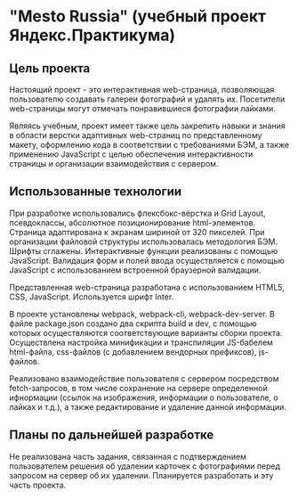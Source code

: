 # "Mesto Russia" (учебный проект Яндекс.Практикума)

## Цель проекта

Настоящий проект - это интерактивная web-страница, позволяющая пользователю
создавать галереи фотографий и удалять их. Посетители web-страницы могут отмечать понравившиеся
фотографии лайками.

Являясь учебным, проект имеет также цель закрепить навыки и знания в области верстки
адаптивных web-страниц по представленному макету, оформлению кода в соответствии с требованиями
БЭМ, а также применению JavaScript с целью обеспечения интерактивности страницы и организации
взаимодействия с сервером.

## Использованные технологии

При разработке использовались флексбокс-вёрстка и Grid Layout, псевдоклассы, абсолютное
позиционирование html-элементов. Страница адаптирована к экранам шириной от 320 пикселей.
При организации файловой структуры использовалась методология БЭМ. Шрифты сглажены.
Интерактивные функции реализованы с помощью JavaScript. Валидация форм и полей ввода осуществляется
с помощью JavaScript с использованием встроенной браузерной валидации.

Представленная web-страница разработана с использованием HTML5, CSS, JavaScript. Используется шрифт
Inter.

В проекте установлены webpack, webpack-cli, webpack-dev-server. В файле package.json создано два
скрипта build и dev, с помощью которых осуществляются соответствующие варианты сборки проекта.
Осуществлена настройка минификации и транспиляции JS-бабелем html-файла, css-файлов (с добавлением
вендорных префиксов), js-файлов.

Реализовано взаимодействие пользователя с сервером посредством fetch-запросов, в том
числе сохранение на сервере определенной ифнормации (ссылок на изображения, информации о
пользователе, о лайках и т.д.), а также редактирование и удаление данной информации.

## Планы по дальнейшей разработке
Не реализована часть задания, связанная с подтверждением пользователем решения об удалении карточек с фотографиями перед запросом на сервер об их удалении. Планируется разработать и эту часть проекта.
